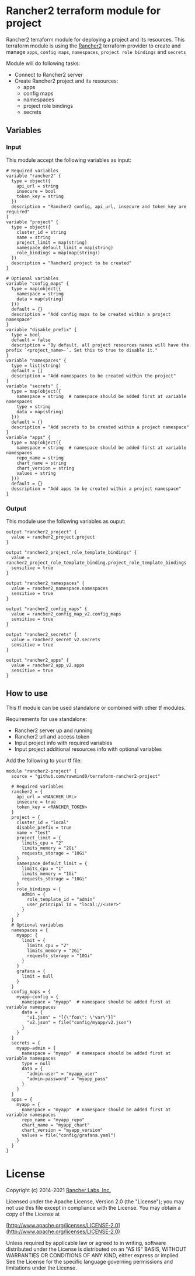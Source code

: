 # Rancher2 terraform module for project

Rancher2 terraform module for deploying a project and its resources. This terraform module is using the [Rancher2](https://registry.terraform.io/providers/rancher/rancher2/latest) terraform provider to create and manage `apps`, `config maps`, `namespaces`, `project role bindings` and `secrets`

Module will do following tasks:
- Connect to Rancher2 server
- Create Rancher2 project and its resources:
  - apps
  - config maps
  - namespaces
  - project role bindings
  - secrets

## Variables

### Input

This module accept the following variables as input:

```
# Required variables
variable "rancher2" {
  type = object({
    api_url = string
    insecure = bool
    token_key = string
  })
  description = "Rancher2 config, api_url, insecure and token_key are required"
}
variable "project" {
  type = object({
    cluster_id = string
    name = string
    project_limit = map(string)
    namespace_default_limit = map(string)
    role_bindings = map(map(string))
  })
  description = "Rancher2 project to be created"
}

# Optional variables
variable "config_maps" {
  type = map(object({
    namespace = string
    data = map(string)
  }))
  default = {}
  description = "Add config maps to be created within a project namespace"
}
variable "disable_prefix" {
  type = bool
  default = false
  description = "By default, all project resources names will have the prefix `<project_name>-`. Set this to true to disable it."
}
variable "namespaces" {
  type = list(string)
  default = []
  description = "Add namespaces to be created within the project"
}
variable "secrets" {
  type = map(object({
    namespace = string  # namespace should be added first at variable namespaces
    type = string 
    data = map(string)
  }))
  default = {}
  description = "Add secrets to be created within a project namespace"
}
variable "apps" {
  type = map(object({
    namespace = string  # namespace should be added first at variable namespaces
    repo_name = string
    chart_name = string
    chart_version = string
    values = string
  }))
  default = {}
  description = "Add apps to be created within a project namespace"
}
```

### Output

This module use the following variables as ouput:

```
output "rancher2_project" {
  value = rancher2_project.project
}

output "rancher2_project_role_template_bindings" {
  value = rancher2_project_role_template_binding.project_role_template_bindings
  sensitive = true
}

output "rancher2_namespaces" {
  value = rancher2_namespace.namespaces
  sensitive = true
}

output "rancher2_config_maps" {
  value = rancher2_config_map_v2.config_maps
  sensitive = true
}

output "rancher2_secrets" {
  value = rancher2_secret_v2.secrets
  sensitive = true
}

output "rancher2_apps" {
  value = rancher2_app_v2.apps
  sensitive = true
}
```

## How to use

This tf module can be used standalone or combined with other tf modules.

Requirements for use standalone:
* Rancher2 server up and running
* Rancher2 url and access token
* Input project info with required variables
* Input project additional resources info with optional variables

Add the following to your tf file:

```
module "rancher2-project" {
  source = "github.com/rawmind0/terraform-rancher2-project"

  # Required variables
  rancher2 = {
    api_url = <RANCHER_URL>
    insecure = true
    token_key = <RANCHER_TOKEN>
  }
  project = {
    cluster_id = "local"
    disable_prefix = true
    name = "test"
    project_limit = {
      limits_cpu = "2"
      limits_memory = "2Gi"
      requests_storage = "10Gi"
    }
    namespace_default_limit = {
      limits_cpu = "1"
      limits_memory = "1Gi"
      requests_storage = "10Gi"
    }
    role_bindings = {
      admin = {
        role_template_id = "admin"
        user_principal_id = "local://<user>"
      }
    }
  }
  # Optional variables
  namespaces = {
    myapp: {
      limit = {
        limits_cpu = "2"
        limits_memory = "2Gi"
        requests_storage = "10Gi"
      }
    }
    grafana = {
      limit = null
    }
  }
  config_maps = {
    myapp-config = {
      namespace = "myapp"  # namespace should be added first at variable namespaces
      data = {
        "v1.json" = "[{\"foo\": \"var\"}]"
        "v2.json" = file("config/myapp/v2.json")
      }
    }
  }
  secrets = {
    myapp-admin = {
      namespace = "myapp"  # namespace should be added first at variable namespaces
      type = null
      data = {
        "admin-user" = "myapp_user"
        "admin-password" = "myapp_pass"
      }
    }
  }
  apps = {
    myapp = {
      namespace = "myapp"  # namespace should be added first at variable namespaces
      repo_name = "myapp_repo"
      chart_name = "myapp_chart"
      chart_version = "myapp_version"
      values = file("config/grafana.yaml")
    }
  }
}
```

# License

Copyright (c) 2014-2021 [Rancher Labs, Inc.](http://rancher.com)

Licensed under the Apache License, Version 2.0 (the "License");
you may not use this file except in compliance with the License.
You may obtain a copy of the License at

[http://www.apache.org/licenses/LICENSE-2.0](http://www.apache.org/licenses/LICENSE-2.0)

Unless required by applicable law or agreed to in writing, software
distributed under the License is distributed on an "AS IS" BASIS,
WITHOUT WARRANTIES OR CONDITIONS OF ANY KIND, either express or implied.
See the License for the specific language governing permissions and
limitations under the License.
